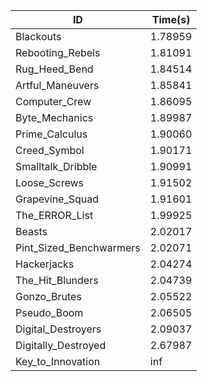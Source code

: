 |ID|Time(s)|
|-|-|
|Blackouts|1.78959|
|Rebooting_Rebels|1.81091|
|Rug_Heed_Bend|1.84514|
|Artful_Maneuvers|1.85841|
|Computer_Crew|1.86095|
|Byte_Mechanics|1.89987|
|Prime_Calculus|1.90060|
|Creed_Symbol|1.90171|
|Smalltalk_Dribble|1.90991|
|Loose_Screws|1.91502|
|Grapevine_Squad|1.91601|
|The_ERROR_List|1.99925|
|Beasts|2.02017|
|Pint_Sized_Benchwarmers|2.02071|
|Hackerjacks|2.04274|
|The_Hit_Blunders|2.04739|
|Gonzo_Brutes|2.05522|
|Pseudo_Boom|2.06505|
|Digital_Destroyers|2.09037|
|Digitally_Destroyed|2.67987|
|Key_to_Innovation|inf|
